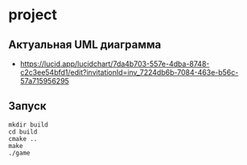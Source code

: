 # project

## Актуальная UML диаграмма

- https://lucid.app/lucidchart/7da4b703-557e-4dba-8748-c2c3ee54bfd1/edit?invitationId=inv_7224db6b-7084-463e-b56c-57a715956295

## Запуск

```
mkdir build
cd build
cmake ..
make
./game
```
